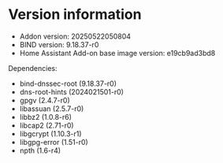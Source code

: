 # Version information

 * Addon version: 20250522050804
 * BIND version: 9.18.37-r0
 * Home Assistant Add-on base image version: e19cb9ad3bd8

Dependencies:
 * bind-dnssec-root (9.18.37-r0)
 * dns-root-hints (2024021501-r0)
 * gpgv (2.4.7-r0)
 * libassuan (2.5.7-r0)
 * libbz2 (1.0.8-r6)
 * libcap2 (2.71-r0)
 * libgcrypt (1.10.3-r1)
 * libgpg-error (1.51-r0)
 * npth (1.6-r4)
